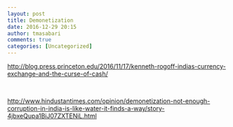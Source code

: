 ```yaml
---
layout: post
title: Demonetization
date: 2016-12-29 20:15
author: tmasabari
comments: true
categories: [Uncategorized]
---
```

http://blog.press.princeton.edu/2016/11/17/kenneth-rogoff-indias-currency-exchange-and-the-curse-of-cash/

&nbsp;

http://www.hindustantimes.com/opinion/demonetization-not-enough-corruption-in-india-is-like-water-it-finds-a-way/story-4jbxeQupa1BiJ07ZXTENiL.html

&nbsp;
